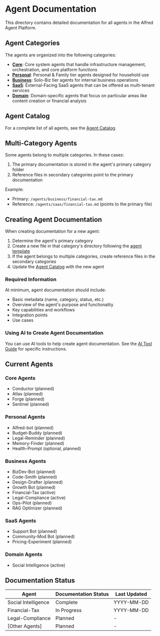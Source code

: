 # Agent Documentation

This directory contains detailed documentation for all agents in the Alfred Agent Platform.

## Agent Categories

The agents are organized into the following categories:

- **[Core](./core/)**: Core system agents that handle infrastructure management, orchestration, and core platform functions
- **[Personal](./personal/)**: Personal & Family tier agents designed for household use
- **[Business](./business/)**: Solo-Biz tier agents for internal business operations
- **[SaaS](./saas/)**: External-Facing SaaS agents that can be offered as multi-tenant services
- **[Domain](./domain/)**: Domain-specific agents that focus on particular areas like content creation or financial analysis

## Agent Catalog

For a complete list of all agents, see the [Agent Catalog](../planning/roadmap/agent-catalog.md).

## Multi-Category Agents

Some agents belong to multiple categories. In these cases:

1. The primary documentation is stored in the agent's primary category folder
2. Reference files in secondary categories point to the primary documentation

Example:
- Primary: `/agents/business/financial-tax.md`
- Reference: `/agents/saas/financial-tax.md` (points to the primary file)

## Creating Agent Documentation

When creating documentation for a new agent:

1. Determine the agent's primary category
2. Create a new file in that category's directory following the [agent template](../templates/agent-template.md)
3. If the agent belongs to multiple categories, create reference files in the secondary categories
4. Update the [Agent Catalog](../planning/roadmap/agent-catalog.md) with the new agent

### Required Information

At minimum, agent documentation should include:

- Basic metadata (name, category, status, etc.)
- Overview of the agent's purpose and functionality
- Key capabilities and workflows
- Integration points
- Use cases

### Using AI to Create Agent Documentation

You can use AI tools to help create agent documentation. See the [AI Tool Guide](../governance/ai-tools/README.md) for specific instructions.

## Current Agents

### Core Agents
- Conductor (planned)
- Atlas (planned)
- Forge (planned)
- Sentinel (planned)

### Personal Agents
- Alfred-bot (planned)
- Budget-Buddy (planned)
- Legal-Reminder (planned)
- Memory-Finder (planned)
- Health-Prompt (optional, planned)

### Business Agents
- BizDev-Bot (planned)
- Code-Smith (planned)
- Design-Drafter (planned)
- Growth Bot (planned)
- Financial-Tax (active)
- Legal-Compliance (active)
- Ops-Pilot (planned)
- RAG Optimizer (planned)

### SaaS Agents
- Support Bot (planned)
- Community-Mod Bot (planned)
- Pricing-Experiment (planned)

### Domain Agents
- Social Intelligence (active)

## Documentation Status

| Agent | Documentation Status | Last Updated |
|-------|---------------------|--------------|
| Social Intelligence | Complete | YYYY-MM-DD |
| Financial-Tax | In Progress | YYYY-MM-DD |
| Legal-Compliance | Planned | - |
| [Other Agents] | Planned | - |
